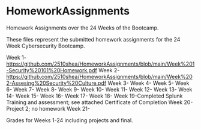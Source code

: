 # HomeworkAssignments
Homework Assignments over the 24 Weeks of the Bootcamp. 

These files represent the submitted homework assignments for the 24 Week Cybersecurity Bootcamp. 

Week 1-https://github.com/2510shea/HomeworkAssignments/blob/main/Week%201-Security%20101%20Homework.pdf
Week 2-https://github.com/2510shea/HomeworkAssignments/blob/main/Week%202-Assesing%20Security%20Culture.pdf
Week 3-
Week 4-
Week 5-
Week 6-
Week 7-
Week 8-
Week 9-
Week 10-
Week 11-
Week 12-
Week 13-
Week 14-
Week 15-
Week 16-
Week 17-
Week 18-
Week 19-Completed Splunk Training and assessment; see attached Certificate of Completion 
Week 20-Project 2; no homework 
Week 21-

Grades for Weeks 1-24 including projects and final. 
